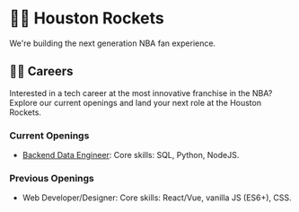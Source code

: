 # 🚀🏀 Houston Rockets
We're building the next generation NBA fan experience.

## 🧑‍💻 Careers
Interested in a tech career at the most innovative franchise in the NBA? Explore our current openings and land your next role at the Houston Rockets.

### Current Openings
- [Backend Data Engineer](https://www.teamworkonline.com/basketball-jobs/nbateamjobs/houston-rockets/): Core skills: SQL, Python, NodeJS.

### Previous Openings
- Web Developer/Designer: Core skills: React/Vue, vanilla JS (ES6+), CSS.

